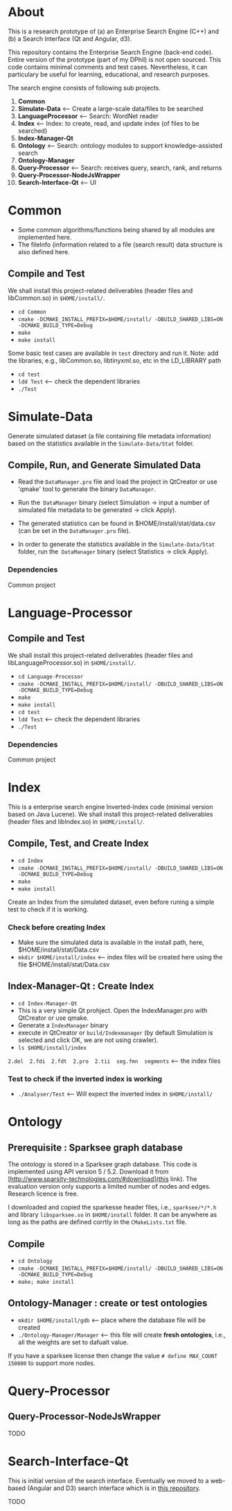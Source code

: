 # About

This is a research prototype of (a) an Enterprise Search Engine (C++) and (b) a Search Interface (Qt and Angular, d3). 


This repository contains the Enterprise Search Engine (back-end code).
Entire version of the prototype (part of my DPhil) is not open sourced. This code contains minimal comments and test cases.
Nevertheless, it can particulary be useful for learning, educational, and research purposes.


The search engine consists of following sub projects. 
 1. **Common**
 2. **Simulate-Data**     <-- Create a large-scale data/files to be searched
 3. **LanguageProcessor** <-- Search: WordNet reader  
 4. **Index**             <-- Index: to create, read, and update index (of files to be searched)
  1. **Index-Manager-Qt**
 5. **Ontology**          <-- Search: ontology modules to support knowledge-assisted search
  1. **Ontology-Manager**
 6. **Query-Processor**   <-- Search: receives query, search, rank, and returns
  1. **Query-Processor-NodeJsWrapper**
 7. **Search-Interface-Qt** <-- UI


# Common  

- Some common algorithms/functions being shared by all modules are implemented here. 
- The fileInfo (information related to a file (search result) data structure is also defined here.
 
	
## Compile and Test

We shall install this project-related deliverables (header files and libCommon.so) in `$HOME/install/`. 

- `cd Common`
- `cmake -DCMAKE_INSTALL_PREFIX=$HOME/install/ -DBUILD_SHARED_LIBS=ON -DCMAKE_BUILD_TYPE=Debug `
- `make`
- `make install`

Some basic test cases are available in `test` directory and run it. Note: add the libraries, e.g., libCommon.so, libtinyxml.so, etc in the LD_LIBRARY path

- `cd test`
- `ldd Test`  <-- check the dependent libraries
- `./Test`


# Simulate-Data
Generate simulated dataset (a file containing file metadata information) based on the statistics available in the `Simulate-Data/Stat` folder.

## Compile, Run, and Generate Simulated Data


- Read the `DataManager.pro` file and load the project in QtCreator or use 'qmake' tool to generate the binary `DataManager`.

- Run the` DataManager` binary (select Simulation -> input a number of simulated file metadata to be generated -> click Apply). 

- The generated statistics can be found in $HOME/install/stat/data.csv (can be set in the `DataManager.pro` file).

- In order to generate the statistics available in the `Simulate-Data/Stat` folder, run the` DataManager` binary (select Statistics -> click Apply).   

### Dependencies
Common project



# Language-Processor
	
## Compile and Test

We shall install this project-related deliverables (header files and libLanguageProcessor.so) in `$HOME/install/`. 

- `cd Language-Processor`
- `cmake -DCMAKE_INSTALL_PREFIX=$HOME/install/ -DBUILD_SHARED_LIBS=ON -DCMAKE_BUILD_TYPE=Debug `
- `make`
- `make install`
- `cd test`
- `ldd Test`  <-- check the dependent libraries
- `./Test`

### Dependencies
Common project


# Index

This is a enterprise search engine Inverted-Index code (minimal version based on Java Lucene). 
We shall install this project-related deliverables (header files and libIndex.so) in `$HOME/install/`. 

## Compile, Test, and Create Index

- `cd Index`
- `cmake -DCMAKE_INSTALL_PREFIX=$HOME/install/ -DBUILD_SHARED_LIBS=ON -DCMAKE_BUILD_TYPE=Debug`
- `make`
- `make install`

Create an Index from the simulated dataset, even before runing a simple test to check if it is working.

### Check before creating Index
- Make sure the simulated data is available in the install path, here, $HOME/install/stat/Data.csv
- `mkdir $HOME/install/index` <-- index files will be created here using the file $HOME/install/stat/Data.csv

## Index-Manager-Qt : Create Index
- `cd Index-Manager-Qt`
- This is a very simple Qt prohject. Open the IndexManager.pro with QtCreator or use qmake.
- Generate a `IndexManager` binary 
- execute in QtCreator or `build/Indexmanager` (by default Simulation is selected and click OK, we are not using crawler).
- `ls $HOME/install/index`

`2.del  2.fdi  2.fdt  2.pro  2.tii  seg.fmn  segments` <-- the index files 

### Test to check if the inverted index is working

- `./Analyser/Test` <-- Will expect the inverted index in `$HOME/install/`

 

# Ontology

## Prerequisite : Sparksee graph database
The ontology is stored in a Sparksee graph database. This code is implemented using API version 5 / 5.2. Download it from [http://www.sparsity-technologies.com/#download](this link). The evaluation version only supports a limited number of nodes and edges.
Research licence is free.

I downloaded and copied the sparkesse header files, i.e., `sparksee/*/*.h` and library `libsparksee.so` in `$HOME/install` folder.
It can be anywhere as long as the paths are defined corrtly in the `CMakeLists.txt` file.

## Compile

- `cd Ontology`
- `cmake -DCMAKE_INSTALL_PREFIX=$HOME/install/ -DBUILD_SHARED_LIBS=ON -DCMAKE_BUILD_TYPE=Debug`
- `make; make install`

## Ontology-Manager : create or test ontologies
- `mkdir $HOME/install/gdb` <-- place where the database file will be created
- `./Ontology-Manager/Manager` <-- this file will create **fresh ontologies**, i.e., all the weights are set to dafualt value.

If you have a sparksee license then change the value `# define MAX_COUNT 150000` to support more nodes.

# Query-Processor
## Query-Processor-NodeJsWrapper 
TODO


# Search-Interface-Qt
This is initial version of the search interface.
Eventually we moved to a web-based (Angular and D3) search interface which is in [this repository](https://github.com/saifulkhan/Search-Interface).

TODO
